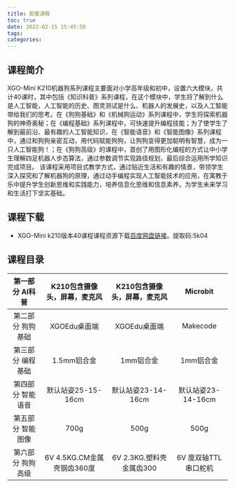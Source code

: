```yaml
---
title: 配套课程
toc: true
date: 2022-02-15 15:45:59
tags:
categories: 
---
```

## 课程简介

XGO-Mini K210机器狗系列课程主要面对小学高年级和初中，设置六大模块，共计40课时，其中包括《知识科普》系列课程，在这个模块中，学生将了解到什么是人工智能，人工智能的历史、图灵测试是什么、机器人的发展史，以及人工智能带给我们的思考。在《狗狗基础》和《机械狗运动》系列课程中，学生将探索机器狗的神奇奥秘；在《编程基础》系列课程中，可快速提升编程技能；为了使学生了解到最前沿、最有趣的人工智能知识，在《智能语音》和《智能图像》系列课程中，通过和狗狗亲密互动，用代码赋能狗狗，让狗狗变得更加聪明有智慧，成为一只人工智能狗！；在《狗狗高级》的课程中，首创了用图形化编程的方式让中小学生理解四足机器人步态算法，通过参数调节实现路径规划，最后综合运用所学知识完成项目。
该课程采用项目式教学方式，通过贴近生活和有趣的情景，带领学生深入探究和了解机器狗的原理，通过动手编程实现人工智能技术的应用，在寓教于乐中提升学生创新思维和实践能力，培养信息化思维和信息素养，为学生未来学习和生活打下坚实基础。

## 课程下载

- XGO-Mini k210版本40课程课程资源下载[百度网盘链接](https://pan.baidu.com/s/1JSlI4ymEP7Cy6dQLNfmDeQ "XGO-Mini课程下载")。提取码:5k04

## 课程目录

| 第一部分 AI科普      | K210包含摄像头，屏幕，麦克风     | K210包含摄像头，屏幕，麦克风     |    Microbit  |
|   :----:    |    :----:     |      :---:      |        :---:        |
| 第二部分 狗狗基础       | XGOEdu桌面端      |  XGOEdu桌面端        |    Makecode   |
| 第三部分 编程基础     | 1.5mm铝合金     | 1mm铝合金      |    1mm铝合金      |
| 第四部分 智能语音     | 默认站姿25-15-16cm  | 默认站姿23-14-16cm     |    默认站姿23-14-16cm       |
| 第五部分 智能图像     | 700g    |500g     |    500g   |
| 第六部分 狗狗高级     | 6V 4.5KG.CM金属壳钢齿360度     | 6V 2.3KG.塑料壳金属齿300   |    6V 度双轴TTL串口舵机     |













